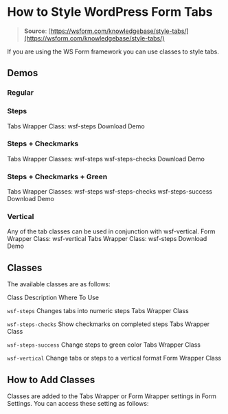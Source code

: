 # How to Style WordPress Form Tabs

> **Source**: [https://wsform.com/knowledgebase/style-tabs/](https://wsform.com/knowledgebase/style-tabs/)


If you are using the WS Form framework you can use classes to style tabs.

## Demos

### Regular

### Steps

Tabs Wrapper Class: wsf-steps
Download Demo

### Steps + Checkmarks

Tabs Wrapper Classes: wsf-steps wsf-steps-checks
Download Demo

### Steps + Checkmarks + Green

Tabs Wrapper Classes: wsf-steps wsf-steps-checks wsf-steps-success
Download Demo

### Vertical

Any of the tab classes can be used in conjunction with wsf-vertical.
Form Wrapper Class: wsf-vertical
Tabs Wrapper Class: wsf-steps
Download Demo

## Classes

The available classes are as follows:

Class
Description
Where To Use

`wsf-steps`
Changes tabs into numeric steps
Tabs Wrapper Class

`wsf-steps-checks`
Show checkmarks on completed steps
Tabs Wrapper Class

`wsf-steps-success`
Change steps to green color
Tabs Wrapper Class

`wsf-vertical`
Change tabs or steps to a vertical format
Form Wrapper Class

## How to Add Classes

Classes are added to the Tabs Wrapper or Form Wrapper settings in Form Settings. You can access these setting as follows:
